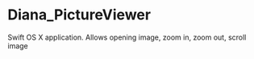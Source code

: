 # Diana_PictureViewer
Swift OS X application. Allows opening image, zoom in, zoom out, scroll image
